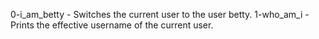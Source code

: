 0-i_am_betty - Switches the current user to the user betty.
1-who_am_i  - Prints the effective username of the current user.
